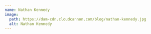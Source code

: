 ```yaml
---
name: Nathan Kennedy
image:
  path: https://dam-cdn.cloudcannon.com/blog/nathan-kennedy.jpg
  alt: Nathan Kennedy
---
```


